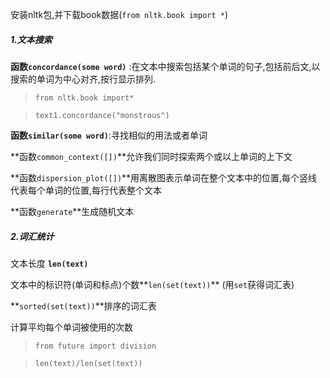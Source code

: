 安装nltk包,并下载book数据\(`from nltk.book import *`\)

##### 1.文本搜索

**函数`concordance(some word)`** :在文本中搜索包括某个单词的句子,包括前后文,以搜索的单词为中心对齐,按行显示排列.

>`from nltk.book import*`   
 
>`text1.concordance("monstrous")`

**函数`similar(some word)`**:寻找相似的用法或者单词

**函数`common_context([])`**允许我们同时探索两个或以上单词的上下文

**函数`dispersion_plot([])`**用离散图表示单词在整个文本中的位置,每个竖线代表每个单词的位置,每行代表整个文本 

**函数`generate`**生成随机文本

##### 2.词汇统计

文本长度 **`len(text)`**   

文本中的标识符(单词和标点)个数**`len(set(text))`** (用`set`获得词汇表)

**`sorted(set(text))`**排序的词汇表

计算平均每个单词被使用的次数   

>`from future import division`

>`len(text)/len(set(text))`




